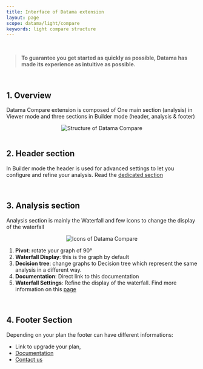 ```yaml
---
title: Interface of Datama extension
layout: page
scope: datama/light/compare
keywords: light compare structure
---
```


<br/>

> **To guarantee you get started as quickly as possible, Datama has made its experience as intuitive as possible.**

<br/>

## 1. Overview

Datama Compare extension is composed of One main section (analysis) in Viewer mode and three sections in Builder mode (header, analysis & footer)

<center><img src="{{site.url}}/{{site.baseurl}}/extensions/datama-compare/assets/img/structure.png" alt="Structure of Datama Compare" title="Datama Compare - Structure" /></center>


<br>

## 2. Header section 

In Builder mode the header is used for advanced settings to let you configure and refine your analysis. Read the [dedicated section]({{site.url}}/{{site.baseurl}}/extensions/datama-compare/settings/settings.html)


<br/>

## 3. Analysis section

Analysis section is mainly the Waterfall and few icons to change the display of the waterfall


<center><img src="{{site.url}}/{{site.baseurl}}/extensions/datama-compare/assets/img/Analysis_icons.png" alt="Icons of Datama Compare" title="Icons of Datama Compare" /></center>

1. **Pivot**: rotate your graph of 90°
2. **Waterfall Display**: this is the graph by default
3. **Decision tree**: change graphs to Decision tree which represent the same analysis in a different way.
4. **Documentation**: Direct link to this documentation
5. **Waterfall Settings**: Refine the display of the waterfall. Find more information on this [page]({{site.url}}/{{site.baseurl}}/extensions/datama-compare/settings/settings.html)

<br/>

## 4. Footer Section

Depending on your plan the footer can have different informations: 
- Link to upgrade your plan,
- [Documentation]((https://docs.datama.io/)) 
- [Contact us](https://datama.io/lets-talk/)

